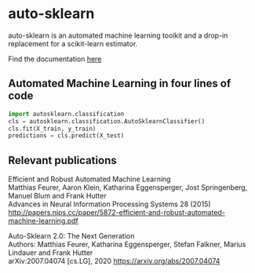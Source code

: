 # auto-sklearn

auto-sklearn is an automated machine learning toolkit and a drop-in replacement for a scikit-learn estimator.

Find the documentation [here](http://automl.github.io/auto-sklearn/)

## Automated Machine Learning in four lines of code

```python
import autosklearn.classification
cls = autosklearn.classification.AutoSklearnClassifier()
cls.fit(X_train, y_train)
predictions = cls.predict(X_test)
```

## Relevant publications

Efficient and Robust Automated Machine Learning  
Matthias Feurer, Aaron Klein, Katharina Eggensperger, Jost Springenberg, Manuel Blum and Frank Hutter  
Advances in Neural Information Processing Systems 28 (2015)  
http://papers.nips.cc/paper/5872-efficient-and-robust-automated-machine-learning.pdf

Auto-Sklearn 2.0: The Next Generation  
Authors: Matthias Feurer, Katharina Eggensperger, Stefan Falkner, Marius Lindauer and Frank Hutter  
arXiv:2007.04074 [cs.LG], 2020
https://arxiv.org/abs/2007.04074
